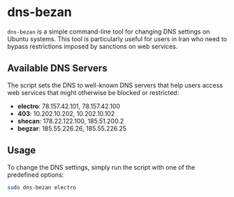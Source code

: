 # dns-bezan

`dns-bezan` is a simple command-line tool for changing DNS settings on Ubuntu systems. This tool is particularly useful for users in Iran who need to bypass restrictions imposed by sanctions on web services.

## Available DNS Servers

The script sets the DNS to well-known DNS servers that help users access web services that might otherwise be blocked or restricted:

- **electro**: 78.157.42.101, 78.157.42.100
- **403**: 10.202.10.202, 10.202.10.102
- **shecan**: 178.22.122.100, 185.51.200.2
- **begzar**: 185.55.226.26, 185.55.226.25

## Usage

To change the DNS settings, simply run the script with one of the predefined options:

```bash
sudo dns-bezan electro

